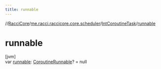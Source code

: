 ```yaml
---
title: runnable
---
```

//[RacciCore](../../../index.html)/[me.racci.raccicore.core.scheduler](../index.html)/[IntCoroutineTask](index.html)/[runnable](runnable.html)



# runnable



[jvm]\
var [runnable](runnable.html): [CoroutineRunnable](../../me.racci.raccicore.api.scheduler/-coroutine-runnable/index.html)? = null





